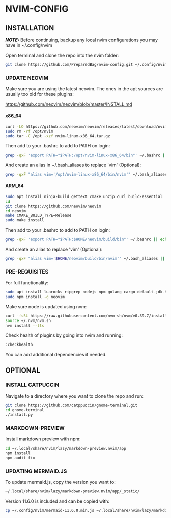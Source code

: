 # NVIM-CONFIG

## INSTALLATION

***NOTE:*** Before continuing, backup any local nvim configurations you may have in ~/.config/nvim

Open terminal and clone the repo into the nvim folder:

```bash
git clone https://github.com/PreparedBag/nvim-config.git ~/.config/nvim
```

### UPDATE NEOVIM

Make sure you are using the latest neovim. The ones in the apt sources are usually too old for these plugins:

https://github.com/neovim/neovim/blob/master/INSTALL.md

#### x86_64

```bash
curl -LO https://github.com/neovim/neovim/releases/latest/download/nvim-linux-x86_64.tar.gz
sudo rm -rf /opt/nvim
sudo tar -C /opt -xzf nvim-linux-x86_64.tar.gz
```

Then add to your .bashrc to add to PATH on login:

```bash
grep -qxF 'export PATH="$PATH:/opt/nvim-linux-x86_64/bin"' ~/.bashrc || echo 'export PATH="$PATH:/opt/nvim-linux-x86_64/bin"' >> ~/.bashrc
```

And create an alias in ~/.bash_aliases to replace 'vim' (Optional):

```bash
grep -qxF "alias vim='/opt/nvim-linux-x86_64/bin/nvim'" ~/.bash_aliases || echo "alias vim='/opt/nvim-linux-x86_64/bin/nvim'" >> ~/.bash_aliases
```

#### ARM_64

```sh
sudo apt install ninja-build gettext cmake unzip curl build-essential
cd
git clone https://github.com/neovim/neovim
cd neovim
make CMAKE_BUILD_TYPE=Release
sudo make install
```

Then add to your .bashrc to add to PATH on login:

```bash
grep -qxF 'export PATH="$PATH:$HOME/neovim/build/bin"' ~/.bashrc || echo 'export PATH="$PATH:$HOME/neovim/build/bin"' >> ~/.bashrc
```

And create an alias to replace 'vim' (Optional):

```bash
grep -qxF "alias vim='$HOME/neovim/build/bin/nvim'" ~/.bash_aliases || echo "alias vim='$HOME/neovim/build/bin/nvim'" >> ~/.bash_aliases
```

### PRE-REQUISITES

For full functionality:

```sh
sudo apt install luarocks ripgrep nodejs npm golang cargo default-jdk-headless default-jre-headless fd-find python3-neovim
sudo npm install -g neovim
```

Make sure node is updated using nvm:

```bash
curl -fsSL https://raw.githubusercontent.com/nvm-sh/nvm/v0.39.7/install.sh | bash
source ~/.nvm/nvm.sh
nvm install --lts
```

Check health of plugins by going into nvim and running:

```bash
:checkhealth
```

You can add additional dependencies if needed.

## OPTIONAL

### INSTALL CATPUCCIN

Navigate to a directory where you want to clone the repo and run:

```bash
git clone https://github.com/catppuccin/gnome-terminal.git
cd gnome-terminal
./install.py
```

### MARKDOWN-PREVIEW

Install markdown preview with npm:

```bash
cd ~/.local/share/nvim/lazy/markdown-preview.nvim/app
npm install
npm audit fix
```

### UPDATING MERMAID.JS

To update mermaid.js, copy the version you want to:

```bash
~/.local/share/nvim/lazy/markdown-preview.nvim/app/_static/
```

Version 11.6.0 is included and can be copied with:

```bash
cp ~/.config/nvim/mermaid-11.6.0.min.js ~/.local/share/nvim/lazy/markdown-preview.nvim/app/_static/
```
